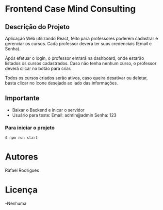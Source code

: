 # Frontend Case Mind Consulting

## Descrição do Projeto

Aplicação Web utilizando React, feito para professores poderem cadastrar e gerenciar os cursos. Cada professor deverá ter suas credenciais (Email e Senha).

Após efetuar o login, o professor entrará na dashboard, onde estarão listados os cursos cadastrados. Caso não tenha nenhum curso, o professor deverá clicar no botão para criar.

Todos os cursos criados serão ativos, caso queira desativar ou deletar, basta clicar no ícone desejado ao lado das informações.

## Importante

- Baixar o Backend e inicar o servidor
- Usuário para teste:
  Email: admin@admin
  Senha: 123

### Para iniciar o projeto

```
$ npm run start
```

# Autores

Rafael Rodrigues

# Licença

-Nenhuma
